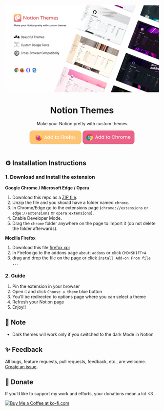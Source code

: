 ![NotionThemes](./assets/notionthemes.png)

<h1 align="center">Notion Themes</h1>
<p align="center">Make your Notion pretty with custom themes</p>
<div align="center">
<a href="https://addons.mozilla.org/en-US/firefox/addon/notion-themes/"><img width="170" src="./assets/firefox.png"></a>
<a href="https://chrome.google.com/webstore/detail/notion-themes/pglbhommhmgieofbdbnlpcbgcdmoagfo/"><img width="170" src="./assets/chrome.png"></a>
</div>
<br>

## ⚙️ Installation Instructions

### 1. Download and install the extension

**Google Chrome / Microsoft Edge / Opera**

1. Download this repo as a [ZIP file](https://github.com/notionblog/NotionThemes/releases/download/0.0.2/chrome.zip).
1. Unzip the file and you should have a folder named `chrome`.
1. In Chrome/Edge go to the extensions page (`chrome://extensions` or `edge://extensions` or `opera:extensions`).
1. Enable Developer Mode.
1. Drag the `chrome` folder anywhere on the page to import it (do not delete the folder afterwards).

**Mozilla Firefox**

1. Download this file [firefox.xpi](https://github.com/notionblog/NotionThemes/releases/download/0.0.2/firefox.xpi)
2. In Firefox go to the addons page `about:addons` or click `CMD+SHIFT+A`
3. drag and drop the file on the page or click `install Add-on From file ...`

### 2. Guide

1. Pin the extension in your browser
2. Open it and click `Choose a theme` blue button
3. You'll be redirected to options page where you can select a theme
4. Refresh your Notion page
5. Enjoy!!

## 📝 Note

- Dark themes will work only if you switched to the dark Mode in Notion

## ✨ Feedback

All bugs, feature requests, pull requests, feedback, etc., are welcome. [Create an issue](https://github.com/notionblog/NotionThemes/issues).

## 💖 Donate

If you’d like to support my work and efforts, your donations mean a lot <3

<a href='https://ko-fi.com/M4M37F1UV' target='_blank'><img height='36' style='border:0px;height:36px;' src='https://cdn.ko-fi.com/cdn/kofi1.png?v=3' border='0' alt='Buy Me a Coffee at ko-fi.com' /></a>
